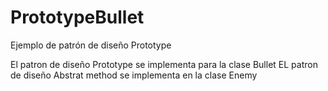 # PrototypeBullet
Ejemplo de patrón de diseño Prototype

El patron de diseño Prototype se implementa para la clase Bullet
EL patron de diseño Abstrat method se implementa en la clase Enemy
